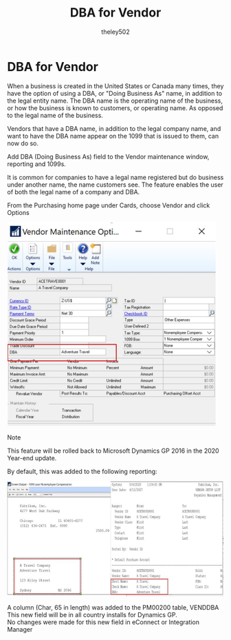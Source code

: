 ﻿---
title: DBA for Vendor 
description: New in october 2020 - DBA for Vendor
ms.date: 10/01/2020
ms.topic: article
ms.prod: dynamics-gp
author: theley502
ms.author: theley
manager: jswymer
---

# DBA for Vendor

When a business is created in the United States or Canada many times, they have the option of using a DBA, or "Doing Business As" name, in addition to the legal entity name. The DBA name is the operating name of the business, or how the business is known to customers, or operating name. As opposed to the legal name of the business.

Vendors that have a DBA name, in addition to the legal company name, and want to have the DBA name appear on the 1099 that is issued to them, can now do so.

Add DBA (Doing Business As) field to the Vendor maintenance window, reporting and 1099s.

It is common for companies to have a legal name registered but do business under another name, the name customers see. The feature enables the user of both the legal name of a company and DBA.

From the Purchasing home page under Cards, choose Vendor and click Options

<img src="media/image25.png" alt="Vendor Maintenance Options showing DBA" width="486" height="474" />

> [!NOTE]
> This feature will be rolled back to Microsoft Dynamics GP 2016 in the 2020 Year-end update.

By default, this was added to the following reporting:

<img src="media/image26.png" alt="Screen output for 1099" width="624" height="268" />

A column (Char, 65 in length) was added to the PM00200 table, VENDDBA This new field will be in all country installs for Dynamics GP.  
No changes were made for this new field in eConnect or Integration Manager


